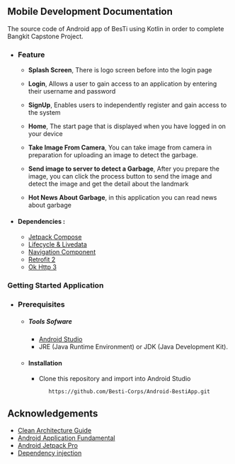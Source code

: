 ## Mobile Development Documentation
The source code of Android app of BesTi using Kotlin in order to complete Bangkit Capstone Project.

 - ### Feature
      * **Splash Screen**, There is logo screen before into the login page

      * **Login**, Allows a user to gain access to an application by entering their username and password

      * **SignUp**, Enables users to independently register and gain access to the system

      * **Home**, The start page that is displayed when you have logged in on your device
 
      * **Take Image From Camera**, You can take image from camera in preparation for uploading an image to detect the garbage.

      * **Send image to server to detect a Garbage**, After you prepare the image, you can click the process button to send the image and detect the image and get the detail about the landmark

      * **Hot News About Garbage**,  in this application you can read news about garbage

- #### Dependencies :
  - [Jetpack Compose](https://developer.android.com/jetpack/compose)
  - [Lifecycle & Livedata](https://developer.android.com/jetpack/androidx/releases/lifecycle)
  - [Navigation Component](https://developer.android.com/jetpack/androidx/releases/navigation)
  - [Retrofit 2](https://square.github.io/retrofit/)    
  - [Ok Http 3](https://square.github.io/okhttp/) 

### Getting Started Application

  - ### Prerequisites
      - ##### Tools Sofware
        - [Android Studio](https://developer.android.com/studio)
        - JRE (Java Runtime Environment) or JDK (Java Development Kit).

      - #### Installation
        - Clone this repository and import into Android Studio    
            ```
               https://github.com/Besti-Corps/Android-BestiApp.git

  ## Acknowledgements
  * [Clean Architecture Guide](https://developer.android.com/jetpack/guide)
  * [Android Application Fundamental](https://developer.android.com/guide/components/fundamentals)
  * [Android Jetpack Pro](https://developer.android.com/jetpack)
  * [Dependency injection](https://developer.android.com/training/dependency-injection)
